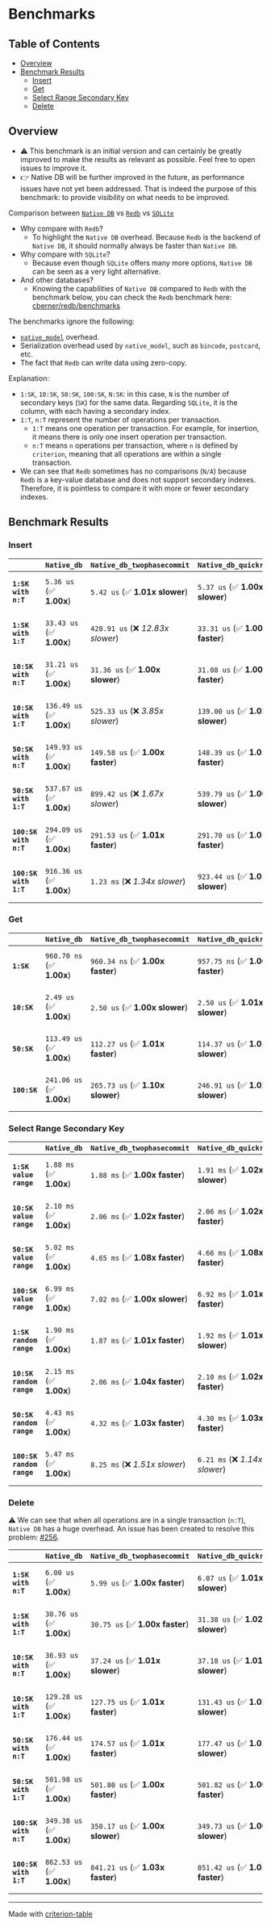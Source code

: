 # Benchmarks

## Table of Contents

- [Overview](#overview)
- [Benchmark Results](#benchmark-results)
    - [Insert](#insert)
    - [Get](#get)
    - [Select Range Secondary Key](#select-range-secondary-key)
    - [Delete](#delete)

## Overview


- :warning: This benchmark is an initial version and can certainly be greatly improved to make the results as relevant as possible. Feel free to open issues to improve it.
- :point_right: Native DB will be further improved in the future, as performance issues have not yet been addressed. That is indeed the purpose of this benchmark: to provide visibility on what needs to be improved.

Comparison between [`Native DB`](https://github.com/vincent-herlemont/native_db) vs [`Redb`](https://github.com/cberner/redb) vs [`SQLite`](https://www.sqlite.org/)

- Why compare with `Redb`?
  - To highlight the `Native DB` overhead. Because `Redb` is the backend of `Native DB`, it should normally always be faster than `Native DB`.
- Why compare with `SQLite`?
  - Because even though `SQLite` offers many more options, `Native DB` can be seen as a very light alternative.
- And other databases?
  - Knowing the capabilities of `Native DB` compared to `Redb` with the benchmark below, you can check the `Redb` benchmark here: [cberner/redb/benchmarks](https://github.com/cberner/redb?tab=readme-ov-file#benchmarks)

The benchmarks ignore the following:
 - [`native_model`](https://github.com/vincent-herlemont/native_model) overhead.
 - Serialization overhead used by `native_model`, such as `bincode`, `postcard`, etc.
 - The fact that `Redb` can write data using zero-copy.

Explanation:
 - `1:SK`, `10:SK`, `50:SK`, `100:SK`, `N:SK`: in this case, `N` is the number of secondary keys (`SK`) for the same data. Regarding `SQLite`, it is the column, with each having a secondary index.
 - `1:T`, `n:T` represent the number of operations per transaction.
   - `1:T` means one operation per transaction. For example, for insertion, it means there is only one insert operation per transaction.
   - `n:T` means `n` operations per transaction, where `n` is defined by `criterion`, meaning that all operations are within a single transaction.
 - We can see that `Redb` sometimes has no comparisons (`N/A`) because `Redb` is a key-value database and does not support secondary indexes. Therefore, it is pointless to compare it with more or fewer secondary indexes.

## Benchmark Results

### Insert

|                       | `Native_db`               | `Native_db_twophasecommit`          | `Native_db_quickrepair`          | `Redb`                          | `Sqlite`                         |
|:----------------------|:--------------------------|:------------------------------------|:---------------------------------|:--------------------------------|:-------------------------------- |
| **`1:SK with n:T`**   | `5.36 us` (✅ **1.00x**)   | `5.42 us` (✅ **1.01x slower**)      | `5.37 us` (✅ **1.00x slower**)   | `1.09 us` (🚀 **4.90x faster**)  | `1.68 us` (🚀 **3.19x faster**)   |
| **`1:SK with 1:T`**   | `33.43 us` (✅ **1.00x**)  | `428.91 us` (❌ *12.83x slower*)     | `33.31 us` (✅ **1.00x faster**)  | `15.66 us` (🚀 **2.13x faster**) | `47.86 us` (❌ *1.43x slower*)    |
| **`10:SK with n:T`**  | `31.21 us` (✅ **1.00x**)  | `31.36 us` (✅ **1.00x slower**)     | `31.08 us` (✅ **1.00x faster**)  | `N/A`                           | `3.38 us` (🚀 **9.25x faster**)   |
| **`10:SK with 1:T`**  | `136.49 us` (✅ **1.00x**) | `525.33 us` (❌ *3.85x slower*)      | `139.00 us` (✅ **1.02x slower**) | `N/A`                           | `50.10 us` (🚀 **2.72x faster**)  |
| **`50:SK with n:T`**  | `149.93 us` (✅ **1.00x**) | `149.58 us` (✅ **1.00x faster**)    | `148.39 us` (✅ **1.01x faster**) | `N/A`                           | `16.35 us` (🚀 **9.17x faster**)  |
| **`50:SK with 1:T`**  | `537.67 us` (✅ **1.00x**) | `899.42 us` (❌ *1.67x slower*)      | `539.79 us` (✅ **1.00x slower**) | `N/A`                           | `66.48 us` (🚀 **8.09x faster**)  |
| **`100:SK with n:T`** | `294.09 us` (✅ **1.00x**) | `291.53 us` (✅ **1.01x faster**)    | `291.70 us` (✅ **1.01x faster**) | `N/A`                           | `44.57 us` (🚀 **6.60x faster**)  |
| **`100:SK with 1:T`** | `916.36 us` (✅ **1.00x**) | `1.23 ms` (❌ *1.34x slower*)        | `923.44 us` (✅ **1.01x slower**) | `N/A`                           | `98.20 us` (🚀 **9.33x faster**)  |

### Get

|              | `Native_db`               | `Native_db_twophasecommit`          | `Native_db_quickrepair`          | `Redb`                           | `Sqlite`                         |
|:-------------|:--------------------------|:------------------------------------|:---------------------------------|:---------------------------------|:-------------------------------- |
| **`1:SK`**   | `960.70 ns` (✅ **1.00x**) | `960.34 ns` (✅ **1.00x faster**)    | `957.75 ns` (✅ **1.00x faster**) | `492.15 ns` (🚀 **1.95x faster**) | `1.99 us` (❌ *2.07x slower*)     |
| **`10:SK`**  | `2.49 us` (✅ **1.00x**)   | `2.50 us` (✅ **1.00x slower**)      | `2.50 us` (✅ **1.01x slower**)   | `N/A`                            | `3.34 us` (❌ *1.34x slower*)     |
| **`50:SK`**  | `113.49 us` (✅ **1.00x**) | `112.27 us` (✅ **1.01x faster**)    | `114.37 us` (✅ **1.01x slower**) | `N/A`                            | `21.13 us` (🚀 **5.37x faster**)  |
| **`100:SK`** | `241.06 us` (✅ **1.00x**) | `265.73 us` (✅ **1.10x slower**)    | `246.91 us` (✅ **1.02x slower**) | `N/A`                            | `49.21 us` (🚀 **4.90x faster**)  |

### Select Range Secondary Key

|                           | `Native_db`             | `Native_db_twophasecommit`          | `Native_db_quickrepair`          | `Sqlite`                          |
|:--------------------------|:------------------------|:------------------------------------|:---------------------------------|:--------------------------------- |
| **`1:SK value range`**    | `1.88 ms` (✅ **1.00x**) | `1.88 ms` (✅ **1.00x faster**)      | `1.91 ms` (✅ **1.02x slower**)   | `706.00 us` (🚀 **2.66x faster**)  |
| **`10:SK value range`**   | `2.10 ms` (✅ **1.00x**) | `2.06 ms` (✅ **1.02x faster**)      | `2.06 ms` (✅ **1.02x faster**)   | `1.35 ms` (✅ **1.55x faster**)    |
| **`50:SK value range`**   | `5.02 ms` (✅ **1.00x**) | `4.65 ms` (✅ **1.08x faster**)      | `4.66 ms` (✅ **1.08x faster**)   | `4.64 ms` (✅ **1.08x faster**)    |
| **`100:SK value range`**  | `6.99 ms` (✅ **1.00x**) | `7.02 ms` (✅ **1.00x slower**)      | `6.92 ms` (✅ **1.01x faster**)   | `8.55 ms` (❌ *1.22x slower*)      |
| **`1:SK random range`**   | `1.90 ms` (✅ **1.00x**) | `1.87 ms` (✅ **1.01x faster**)      | `1.92 ms` (✅ **1.01x slower**)   | `758.63 us` (🚀 **2.50x faster**)  |
| **`10:SK random range`**  | `2.15 ms` (✅ **1.00x**) | `2.06 ms` (✅ **1.04x faster**)      | `2.10 ms` (✅ **1.02x faster**)   | `1.37 ms` (✅ **1.56x faster**)    |
| **`50:SK random range`**  | `4.43 ms` (✅ **1.00x**) | `4.32 ms` (✅ **1.03x faster**)      | `4.30 ms` (✅ **1.03x faster**)   | `4.89 ms` (✅ **1.10x slower**)    |
| **`100:SK random range`** | `5.47 ms` (✅ **1.00x**) | `8.25 ms` (❌ *1.51x slower*)        | `6.21 ms` (❌ *1.14x slower*)     | `9.80 ms` (❌ *1.79x slower*)      |

### Delete

:warning: We can see that when all operations are in a single transaction (`n:T`), `Native DB` has a huge overhead. An issue has been created to resolve this problem: [#256](https://github.com/vincent-herlemont/native_db/issues/256).

|                       | `Native_db`               | `Native_db_twophasecommit`          | `Native_db_quickrepair`          | `Redb`                          | `Sqlite`                          |
|:----------------------|:--------------------------|:------------------------------------|:---------------------------------|:--------------------------------|:--------------------------------- |
| **`1:SK with n:T`**   | `6.00 us` (✅ **1.00x**)   | `5.99 us` (✅ **1.00x faster**)      | `6.07 us` (✅ **1.01x slower**)   | `1.15 us` (🚀 **5.22x faster**)  | `1.23 us` (🚀 **4.90x faster**)    |
| **`1:SK with 1:T`**   | `30.76 us` (✅ **1.00x**)  | `30.75 us` (✅ **1.00x faster**)     | `31.38 us` (✅ **1.02x slower**)  | `14.65 us` (🚀 **2.10x faster**) | `46.96 us` (❌ *1.53x slower*)     |
| **`10:SK with n:T`**  | `36.93 us` (✅ **1.00x**)  | `37.24 us` (✅ **1.01x slower**)     | `37.18 us` (✅ **1.01x slower**)  | `N/A`                           | `1.39 us` (🚀 **26.60x faster**)   |
| **`10:SK with 1:T`**  | `129.28 us` (✅ **1.00x**) | `127.75 us` (✅ **1.01x faster**)    | `131.43 us` (✅ **1.02x slower**) | `N/A`                           | `47.85 us` (🚀 **2.70x faster**)   |
| **`50:SK with n:T`**  | `176.44 us` (✅ **1.00x**) | `174.57 us` (✅ **1.01x faster**)    | `177.47 us` (✅ **1.01x slower**) | `N/A`                           | `1.79 us` (🚀 **98.42x faster**)   |
| **`50:SK with 1:T`**  | `501.98 us` (✅ **1.00x**) | `501.80 us` (✅ **1.00x faster**)    | `501.82 us` (✅ **1.00x faster**) | `N/A`                           | `51.22 us` (🚀 **9.80x faster**)   |
| **`100:SK with n:T`** | `349.38 us` (✅ **1.00x**) | `350.17 us` (✅ **1.00x slower**)    | `349.73 us` (✅ **1.00x slower**) | `N/A`                           | `2.36 us` (🚀 **148.25x faster**)  |
| **`100:SK with 1:T`** | `862.53 us` (✅ **1.00x**) | `841.21 us` (✅ **1.03x faster**)    | `851.42 us` (✅ **1.01x faster**) | `N/A`                           | `54.53 us` (🚀 **15.82x faster**)  |

---
Made with [criterion-table](https://github.com/nu11ptr/criterion-table)
